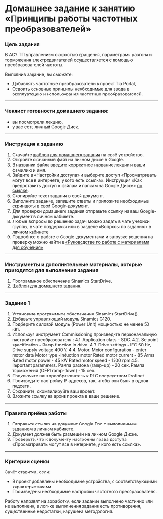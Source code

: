 # Домашнее задание к занятию «Принципы работы частотных преобразователей»

### Цель задания

В АСУ ТП управлением скоростью вращения, параметрами разгона и торможения электродвигателей осуществляется с помощью преобразователей частоты.

Выполнив задание, вы сможете:

- Добавлять частотные преобразователи в проект Tia Portal,
- Освоить основные принципы необходимые для ввода в эксплуатацию и использования частотных преобразователей.

------

### Чеклист готовности домашнего задания:

- вы посмотрели лекцию,
- у вас есть личный Google Диск.

------

### Инструкция к заданию

1. Скачайте [шаблон для домашнего задания](https://u.netology.ru/backend/uploads/lms/content_assets/file/5786/%D0%A8%D0%B0%D0%B1%D0%BB%D0%BE%D0%BD_%D0%B4%D0%BB%D1%8F_%D0%B4%D0%BE%D0%BC%D0%B0%D1%88%D0%BD%D0%B5%D0%B3%D0%BE_%D0%B7%D0%B0%D0%B4%D0%B0%D0%BD%D0%B8%D1%8F__%D0%94%D0%B0%D1%82%D1%87%D0%B8%D0%BA%D0%B8_%D0%B8_%D0%B8%D1%81%D0%BF%D0%BE%D0%BB%D0%BD%D0%B8%D1%82%D0%B5%D0%BB%D1%8C%D0%BD%D1%8B%D0%B5_%D0%BC%D0%B5%D1%85%D0%B0%D0%BD%D0%B8%D0%B7%D0%BC%D1%8B_%D0%A7%D0%B0%D1%81%D1%82%D1%8C_1__-_%D0%A4%D0%B0%D0%BC%D0%B8%D0%BB%D0%B8%D1%8F_%D0%98%D0%BC%D1%8F__%D0%A1%D0%94%D0%95%D0%9B%D0%90%D0%99%D0%A2%D0%95_%D0%9A%D0%9E%D0%9F%D0%98%D0%AE_.docx) на своё устройство.
2. Откройте скачанный файл на личном диске в Google.
3. В названии файла введите корректное название лекции и ваши фамилию и имя.
4. Зайдите в «Настройки доступа» и выберите доступ «Просматривать могут все в интернете, у кого есть ссылка». Инструкция «Как предоставить доступ к файлам и папкам на Google Диске» [по ссылке](https://support.google.com/docs/answer/2494822?hl=ru&co=GENIE.Platform%3DDesktop).
5. Скопируйте текст задания в свой документ.
6. Выполните задание, запишите ответы и приложите необходимые скриншоты в свой Google-документ.
7. Для проверки домашнего задания отправьте ссылку на ваш Google-документ в личном кабинете.
8. Любые вопросы по решению задач можно задать в чате учебной группы, в чате поддержки или в разделе «Вопросы по заданию» в личном кабинете.
9. Подробнее о работе с Google-документами и загрузке решения на проверку можно найти в [«Руководстве по работе с материалами для обучения»](https://l.netology.ru/instruktsiya-po-materialami-dlya-obucheniya)



------

### Инструменты и дополнительные материалы, которые пригодятся для выполнения задания

1. [Программное обеспечение Sinamics StartDrive]().
2. [Шаблон для домашнего задания.](https://u.netology.ru/backend/uploads/lms/content_assets/file/5786/%D0%A8%D0%B0%D0%B1%D0%BB%D0%BE%D0%BD_%D0%B4%D0%BB%D1%8F_%D0%B4%D0%BE%D0%BC%D0%B0%D1%88%D0%BD%D0%B5%D0%B3%D0%BE_%D0%B7%D0%B0%D0%B4%D0%B0%D0%BD%D0%B8%D1%8F__%D0%94%D0%B0%D1%82%D1%87%D0%B8%D0%BA%D0%B8_%D0%B8_%D0%B8%D1%81%D0%BF%D0%BE%D0%BB%D0%BD%D0%B8%D1%82%D0%B5%D0%BB%D1%8C%D0%BD%D1%8B%D0%B5_%D0%BC%D0%B5%D1%85%D0%B0%D0%BD%D0%B8%D0%B7%D0%BC%D1%8B_%D0%A7%D0%B0%D1%81%D1%82%D1%8C_1__-_%D0%A4%D0%B0%D0%BC%D0%B8%D0%BB%D0%B8%D1%8F_%D0%98%D0%BC%D1%8F__%D0%A1%D0%94%D0%95%D0%9B%D0%90%D0%99%D0%A2%D0%95_%D0%9A%D0%9E%D0%9F%D0%98%D0%AE_.docx)


------

### Задание 1

1. Установите программное обеспечение Sinamics StartDrive().
2. Добавьте управляющий модуль Sinamics G120.
3. Подберите силовой модуль (Power Unit) мощностью не менее 50 кВт.
4. Используя инструмент Commissioning произведите первоначальную настройку преобразователя :
4.1. Application class - SDC.
4.2. Setpoint specification - Ramp function in drive.
4.3. Drive settings - IEC 50 Hz, Drive supply voltage 400 V.
4.4. Motor. 
Motor configuration - enter motor data
Motor type -induction motor
Rated motor current - 85 Arms
Rated motor power - 45 kW
Rated motor speed - 1500 rpm 
4.5. Important parameters. 
Рампа разгона (ramp-up) - 20 сек.
Рампа торможения (OFF1 ramp-down) - 15 сек. 
5. Подключите ваш преобразователь к PLC посредством Profinet.
6. Произведите настройку IP адресов, так, чтобы они были в одной подсети.
7. Сохраните, скомпилируйте ваш проект. 
8. Вложите ссылку на архив проекта в ваше решение.


------

### Правила приёма работы

1. Отправьте ссылку на документ Google Doc с выполненным заданием в личном кабинете.
2. Документ должен быть размещён на личном Google Диске.
3. Проверьте, что к документу настроены права доступа «Просматривать могут все в интернете, у кого есть ссылка».


------

### Критерии оценки
Зачёт ставится, если:  

- В проект добавлены необходимые устройства, с соответствующими характеристиками.
- Произведены необходимые настройки частотного преобразователя.

Работу направят на доработку, если задание выполнено частично или не выполнено, в логике выполнения задания есть противоречия, существенные недостатки, нарушена методология.

